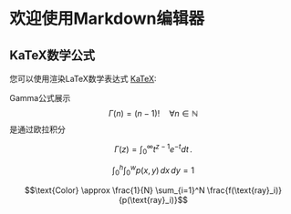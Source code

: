  
<!-- KaTeX requires the use of the HTML5 doctype. Without it, KaTeX may not render properly -->
<link rel="stylesheet" href="https://cdn.jsdelivr.net/npm/katex@0.16.2/dist/katex.min.css" integrity="sha384-bYdxxUwYipFNohQlHt0bjN/LCpueqWz13HufFEV1SUatKs1cm4L6fFgCi1jT643X" crossorigin="anonymous"/>

    
<script defer src="https://cdn.jsdelivr.net/npm/katex@0.16.2/dist/katex.min.js" integrity="sha384-Qsn9KnoKISj6dI8g7p1HBlNpVx0I8p1SvlwOldgi3IorMle61nQy4zEahWYtljaz" crossorigin="anonymous"></script>


<script defer src="https://cdn.jsdelivr.net/npm/katex@0.16.2/dist/contrib/auto-render.min.js" integrity="sha384-+VBxd3r6XgURycqtZ117nYw44OOcIax56Z4dCRWbxyPt0Koah1uHoK0o4+/RRE05" crossorigin="anonymous" onload="renderMathInElement(document.body);"></script>
<!-- KaTeX End-->



# 欢迎使用Markdown编辑器

## KaTeX数学公式

您可以使用渲染LaTeX数学表达式 [KaTeX][1]:


Gamma公式展示 $$\Gamma(n) = (n-1)!\quad\forall n\in\mathbb N$$  是通过欧拉积分

$$
\Gamma(z) = \int_0^\infty t^{z-1}e^{-t}dt\,.
$$

 
$$\int_0^h \int_0^w p(x,y) \,dx\,dy = 1$$
 
$$\text{Color} \approx \frac{1}{N} \sum_{i=1}^N \frac{f(\text{ray}_i)}{p(\text{ray}_i)}$$
 

 
[1]: https://katex.org/
[2]: http://meta.math.stackexchange.com/questions/5020/mathjax-basic-tutorial-and-quick-reference
[3]: https://katex.org/docs/browser.html
[4]: https://mermaidjs.github.io/
[5]: http://adrai.github.io/flowchart.js/
